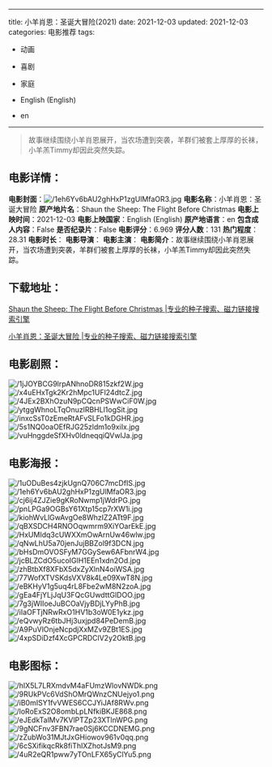 
---
title: 小羊肖恩：圣诞大冒险(2021)
date: 2021-12-03
updated: 2021-12-03
categories: 电影推荐
tags:
- 动画
- 喜剧
- 家庭

- English (English)
- en
---


> 故事继续围绕小羊肖恩展开，当农场遭到突袭，羊群们被套上厚厚的长袜，小羊羔Timmy却因此突然失踪。

## **电影详情**：

**电影封面**：<img src="https://image.tmdb.org/t/p/w200/1eh6Yv6bAU2ghHxP1zgUlMfaOR3.jpg" alt="/1eh6Yv6bAU2ghHxP1zgUlMfaOR3.jpg" title="/1eh6Yv6bAU2ghHxP1zgUlMfaOR3.jpg">
**电影名称**：小羊肖恩：圣诞大冒险
**原产地片名**：Shaun the Sheep: The Flight Before Christmas
**电影上映时间**：2021-12-03
**电影上映国家**：English (English)
**原产地语言**：en
**包含成人内容**：False
**是否纪录片**：False
**电影评分**：6.969
**评分人数**：131
**热门程度**：28.31
**电影时长**：
**电影导演**：
**电影主演**：
**电影简介**：故事继续围绕小羊肖恩展开，当农场遭到突袭，羊群们被套上厚厚的长袜，小羊羔Timmy却因此突然失踪。

## **下载地址**：
[Shaun the Sheep: The Flight Before Christmas |专业的种子搜索、磁力链接搜索引擎](https://movie.amd794.com:2083/?search=Shaun%20the%20Sheep%3A%20The%20Flight%20Before%20Christmas&ordering=&mode=match_phrase&page_size=10&page=1)

[小羊肖恩：圣诞大冒险 |专业的种子搜索、磁力链接搜索引擎](https://movie.amd794.com:2083/?search=%E5%B0%8F%E7%BE%8A%E8%82%96%E6%81%A9%EF%BC%9A%E5%9C%A3%E8%AF%9E%E5%A4%A7%E5%86%92%E9%99%A9&ordering=&mode=match_phrase&page_size=10&page=1)
 

## **电影剧照**：
<img src="https://image.tmdb.org/t/p/original/1jJOYBCG9lrpANhnoDR815zkf2W.jpg" alt="/1jJOYBCG9lrpANhnoDR815zkf2W.jpg" title="/1jJOYBCG9lrpANhnoDR815zkf2W.jpg"><img src="https://image.tmdb.org/t/p/original/x4uEHxTgk2Kr2hMpc1UFl24dtcZ.jpg" alt="/x4uEHxTgk2Kr2hMpc1UFl24dtcZ.jpg" title="/x4uEHxTgk2Kr2hMpc1UFl24dtcZ.jpg"><img src="https://image.tmdb.org/t/p/original/4JEx2BXhOzuN9pCQcnPSWwCiF0W.jpg" alt="/4JEx2BXhOzuN9pCQcnPSWwCiF0W.jpg" title="/4JEx2BXhOzuN9pCQcnPSWwCiF0W.jpg"><img src="https://image.tmdb.org/t/p/original/ytggWhnoLTqOnuzlRBHLl1ogSit.jpg" alt="/ytggWhnoLTqOnuzlRBHLl1ogSit.jpg" title="/ytggWhnoLTqOnuzlRBHLl1ogSit.jpg"><img src="https://image.tmdb.org/t/p/original/inxcSsT0zEmeRtAFvSLFo1kDGHR.jpg" alt="/inxcSsT0zEmeRtAFvSLFo1kDGHR.jpg" title="/inxcSsT0zEmeRtAFvSLFo1kDGHR.jpg"><img src="https://image.tmdb.org/t/p/original/5s1NQ0oaOEfRJG25zldm1o9xiIx.jpg" alt="/5s1NQ0oaOEfRJG25zldm1o9xiIx.jpg" title="/5s1NQ0oaOEfRJG25zldm1o9xiIx.jpg"><img src="https://image.tmdb.org/t/p/original/vuHnggdeSfXHv0ldneqqiQVwlJa.jpg" alt="/vuHnggdeSfXHv0ldneqqiQVwlJa.jpg" title="/vuHnggdeSfXHv0ldneqqiQVwlJa.jpg">

## **电影海报**：
<img src="https://image.tmdb.org/t/p/original/1uODuBes4zjkUgnQ706C7mcDfIS.jpg" alt="/1uODuBes4zjkUgnQ706C7mcDfIS.jpg" title="/1uODuBes4zjkUgnQ706C7mcDfIS.jpg"><img src="https://image.tmdb.org/t/p/original/1eh6Yv6bAU2ghHxP1zgUlMfaOR3.jpg" alt="/1eh6Yv6bAU2ghHxP1zgUlMfaOR3.jpg" title="/1eh6Yv6bAU2ghHxP1zgUlMfaOR3.jpg"><img src="https://image.tmdb.org/t/p/original/cj6ij4ZJZie9gKRoNwmp1jWdrPG.jpg" alt="/cj6ij4ZJZie9gKRoNwmp1jWdrPG.jpg" title="/cj6ij4ZJZie9gKRoNwmp1jWdrPG.jpg"><img src="https://image.tmdb.org/t/p/original/pnLPGa9OGBsY61Xtp15cp7rXW1i.jpg" alt="/pnLPGa9OGBsY61Xtp15cp7rXW1i.jpg" title="/pnLPGa9OGBsY61Xtp15cp7rXW1i.jpg"><img src="https://image.tmdb.org/t/p/original/kiohWvLlGwAvgOe8WhzIZ2ATt9F.jpg" alt="/kiohWvLlGwAvgOe8WhzIZ2ATt9F.jpg" title="/kiohWvLlGwAvgOe8WhzIZ2ATt9F.jpg"><img src="https://image.tmdb.org/t/p/original/qBXSDCH4RNOOqwmrm9XiYOarEkE.jpg" alt="/qBXSDCH4RNOOqwmrm9XiYOarEkE.jpg" title="/qBXSDCH4RNOOqwmrm9XiYOarEkE.jpg"><img src="https://image.tmdb.org/t/p/original/HxUMIdq3cUWXXmOwArnUw46wlw.jpg" alt="/HxUMIdq3cUWXXmOwArnUw46wlw.jpg" title="/HxUMIdq3cUWXXmOwArnUw46wlw.jpg"><img src="https://image.tmdb.org/t/p/original/qNwLhU5a70jenJujBBZol9f3DCN.jpg" alt="/qNwLhU5a70jenJujBBZol9f3DCN.jpg" title="/qNwLhU5a70jenJujBBZol9f3DCN.jpg"><img src="https://image.tmdb.org/t/p/original/bHsDmOVOSFyM7GGySew6AFbnrW4.jpg" alt="/bHsDmOVOSFyM7GGySew6AFbnrW4.jpg" title="/bHsDmOVOSFyM7GGySew6AFbnrW4.jpg"><img src="https://image.tmdb.org/t/p/original/jcBLZCdO5ucoIGlH1EEn1xdn2Od.jpg" alt="/jcBLZCdO5ucoIGlH1EEn1xdn2Od.jpg" title="/jcBLZCdO5ucoIGlH1EEn1xdn2Od.jpg"><img src="https://image.tmdb.org/t/p/original/zhBtbXf8XFbX5dxZyXlnN4oiWSA.jpg" alt="/zhBtbXf8XFbX5dxZyXlnN4oiWSA.jpg" title="/zhBtbXf8XFbX5dxZyXlnN4oiWSA.jpg"><img src="https://image.tmdb.org/t/p/original/77WofXTVSKdsVXV8k4Le09XwT8N.jpg" alt="/77WofXTVSKdsVXV8k4Le09XwT8N.jpg" title="/77WofXTVSKdsVXV8k4Le09XwT8N.jpg"><img src="https://image.tmdb.org/t/p/original/eBKHyV1g5uq4rL8Fbe2wM8N2zoA.jpg" alt="/eBKHyV1g5uq4rL8Fbe2wM8N2zoA.jpg" title="/eBKHyV1g5uq4rL8Fbe2wM8N2zoA.jpg"><img src="https://image.tmdb.org/t/p/original/gEa4FjYLjJqU3FQcGUwdttGlDOO.jpg" alt="/gEa4FjYLjJqU3FQcGUwdttGlDOO.jpg" title="/gEa4FjYLjJqU3FQcGUwdttGlDOO.jpg"><img src="https://image.tmdb.org/t/p/original/7g3jWIIoeJuBCOaVjyBDjLYyPhB.jpg" alt="/7g3jWIIoeJuBCOaVjyBDjLYyPhB.jpg" title="/7g3jWIIoeJuBCOaVjyBDjLYyPhB.jpg"><img src="https://image.tmdb.org/t/p/original/iIaOFTjNRwRxO1HV1b3oW0E1ykz.jpg" alt="/iIaOFTjNRwRxO1HV1b3oW0E1ykz.jpg" title="/iIaOFTjNRwRxO1HV1b3oW0E1ykz.jpg"><img src="https://image.tmdb.org/t/p/original/eQvwyRz6tbJHj3uxjpd84PeDemB.jpg" alt="/eQvwyRz6tbJHj3uxjpd84PeDemB.jpg" title="/eQvwyRz6tbJHj3uxjpd84PeDemB.jpg"><img src="https://image.tmdb.org/t/p/original/A9PuVlOnjeNcpdjXxMZv9ZBt1ES.jpg" alt="/A9PuVlOnjeNcpdjXxMZv9ZBt1ES.jpg" title="/A9PuVlOnjeNcpdjXxMZv9ZBt1ES.jpg"><img src="https://image.tmdb.org/t/p/original/4xpSDiDzf4XcGPCRDClV2y2OktB.jpg" alt="/4xpSDiDzf4XcGPCRDClV2y2OktB.jpg" title="/4xpSDiDzf4XcGPCRDClV2y2OktB.jpg">

## **电影图标**：
<img src="https://image.tmdb.org/t/p/original/hIX5L7LRXmdvM4aFUmzWlovNWDk.png" alt="/hIX5L7LRXmdvM4aFUmzWlovNWDk.png" title="/hIX5L7LRXmdvM4aFUmzWlovNWDk.png"><img src="https://image.tmdb.org/t/p/original/9RUkPVc6VdShOMrQWnzCNUejyo1.png" alt="/9RUkPVc6VdShOMrQWnzCNUejyo1.png" title="/9RUkPVc6VdShOMrQWnzCNUejyo1.png"><img src="https://image.tmdb.org/t/p/original/iB0mISY1fvVWES6CCJYiJAf8RWv.png" alt="/iB0mISY1fvVWES6CCJYiJAf8RWv.png" title="/iB0mISY1fvVWES6CCJYiJAf8RWv.png"><img src="https://image.tmdb.org/t/p/original/loRoExS2O8ombLpLNfkiBKJE868.png" alt="/loRoExS2O8ombLpLNfkiBKJE868.png" title="/loRoExS2O8ombLpLNfkiBKJE868.png"><img src="https://image.tmdb.org/t/p/original/eJEdkTalMv7KVlPTZp23XTlnWPG.png" alt="/eJEdkTalMv7KVlPTZp23XTlnWPG.png" title="/eJEdkTalMv7KVlPTZp23XTlnWPG.png"><img src="https://image.tmdb.org/t/p/original/9gNCFnv3FBN7rae0Sj6KCCDNEMG.png" alt="/9gNCFnv3FBN7rae0Sj6KCCDNEMG.png" title="/9gNCFnv3FBN7rae0Sj6KCCDNEMG.png"><img src="https://image.tmdb.org/t/p/original/zZubWo31MJtJxGHiowov961v0qq.png" alt="/zZubWo31MJtJxGHiowov961v0qq.png" title="/zZubWo31MJtJxGHiowov961v0qq.png"><img src="https://image.tmdb.org/t/p/original/6cSXifikqcRk8fiThIXZhotJsM9.png" alt="/6cSXifikqcRk8fiThIXZhotJsM9.png" title="/6cSXifikqcRk8fiThIXZhotJsM9.png"><img src="https://image.tmdb.org/t/p/original/4uR2eQR1pww7yTOnLFX65yClYu5.png" alt="/4uR2eQR1pww7yTOnLFX65yClYu5.png" title="/4uR2eQR1pww7yTOnLFX65yClYu5.png">
